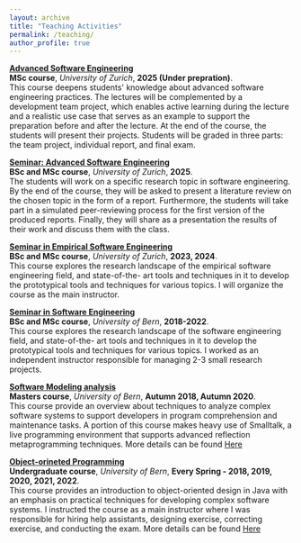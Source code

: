 ```yaml
---
layout: archive
title: "Teaching Activities"
permalink: /teaching/
author_profile: true
---
```


<b>[Advanced Software Engineering](https://www.ifi.uzh.ch/en/seal/teaching/courses/ase.html)</b> <br>
<b>MSc course</b>,
<i>University of Zurich</i>,
<b> 2025 (Under prepration)</b>.<br>
This course deepens students' knowledge about advanced software engineering practices. The lectures will be complemented by a development team project, which enables active learning during the lecture and a realistic use case that serves as an example to support the preparation before and after the lecture. At the end of the course, the students will present their projects. Students will be graded in three parts: the team project, individual report, and final exam.
<br>


<b>[Seminar: Advanced Software Engineering](https://poojaruhal.github.io/teaching/2025-seminar-ASE)</b> <br>
<b>BSc and MSc course</b>,
<i>University of Zurich</i>,
<b>2025</b>.<br>
The students will work on a specific research topic in software engineering. By the end of the course, they will be asked to present a literature review on the chosen topic in the form of a report.
Furthermore, the students will take part in a simulated peer-reviewing process for the first version of the produced reports. Finally, they will share as a presentation the results of their work and discuss them with the class.
<br>

<!--
<b>Software Construction</b> <br>
<b>Undergraduate course</b>,
<i>University of Zurich</i>,
<b>2022</b>.<br>
This course provides an introduction to object-oriented design in Java with an emphasis on practical techniques for developing complex software systems.
I assisted the course as a help assistant where I was responsible for giving lecture on the exercise part.<br>
-->

<b>[Seminar in Empirical Software Engineering](https://poojaruhal.github.io/teaching/2023-seminar-ESE)</b> <br>
<b>BSc and MSc course</b>,
<i>University of Zurich</i>,
<b>2023, 2024</b>.<br>
This course explores the research landscape of the empirical software engineering field, and state-of-the- art tools and techniques in it to develop the prototypical tools and techniques for various topics.
I will organize the course as the main instructor.
<br>

<b>[Seminar in Software Engineering](https://poojaruhal.github.io/teaching/2018-seminar-SE)</b> <br>
<b>BSc and MSc course</b>,
<i>University of Bern</i>,
<b>2018-2022</b>.<br>
This course explores the research landscape of the software engineering field, and state-of-the- art tools and techniques in it to develop the prototypical tools and techniques for various topics.
I worked as an independent instructor responsible for managing 2-3 small research projects.
<br>

<b>[Software Modeling analysis](https://poojaruhal.github.io/teaching/2018-autumn-teaching)</b> <br>
<b>Masters course</b>,
<i>University of Bern</i>,
<b>Autumn 2018, Autumn 2020</b>.<br>
This course provide an overview about techniques to analyze complex software systems to support developers in program comprehension and maintenance tasks.
A portion of this course makes heavy use of Smalltalk, a live programming environment that supports advanced reflection metaprogramming techniques.
More details can be found [Here](http://scg.unibe.ch/teaching/sma) <br>

<b>[Object-orineted Programming](https://poojaruhal.github.io/teaching/2018-spring-teaching)</b> <br>
<b>Undergraduate course</b>,
<i>University of Bern</i>,
<b>Every Spring - 2018, 2019, 2020, 2021, 2022</b>.<br>
This course provides an introduction to object-oriented design in Java with an emphasis on practical techniques for developing complex software systems.
I instructed the course as a main instructor where I was responsible for hiring help assistants, designing exercise, correcting exercise, and conducting the exam.
More details can be found [Here](http://scg.unibe.ch/teaching/p2) <br>

